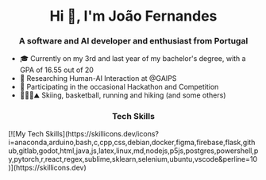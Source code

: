 <h1 align="center">Hi 👋, I'm João Fernandes</h1>
<h3 align="center">A software and AI developer and enthusiast from Portugal</h3>

<ul>
    <li> 🎓️ Currently on my 3rd and last year of my bachelor's degree, with a GPA of 16.55 out of 20</li>
    <li> 🔬 Researching Human-AI Interaction at @GAIPS</li>
    <li> 🥇 Participating in the occasional Hackathon and Competition</li>
    <li> 🎿🏀🏃⛰ Skiing, basketball, running and hiking (and some others)</li>
</ul>

<h3 align="center">Tech Skills</h3>
[![My Tech Skills](https://skillicons.dev/icons?i=anaconda,arduino,bash,c,cpp,css,debian,docker,figma,firebase,flask,github,gitlab,godot,html,java,js,latex,linux,md,nodejs,p5js,postgres,powershell,py,pytorch,r,react,regex,sublime,sklearn,selenium,ubuntu,vscode&perline=10)](https://skillicons.dev)
